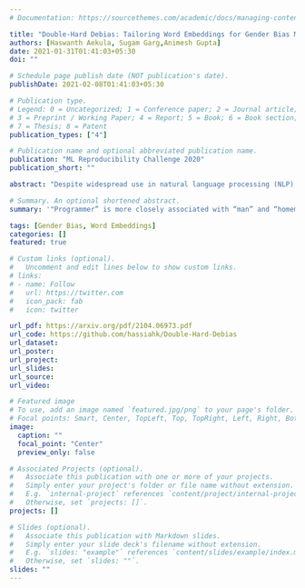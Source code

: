 ```yaml
---
# Documentation: https://sourcethemes.com/academic/docs/managing-content/

title: "Double-Hard Debias: Tailoring Word Embeddings for Gender Bias Mitigation (under Review)"
authors: [Haswanth Aekula, Sugam Garg,Animesh Gupta]
date: 2021-01-31T01:41:03+05:30
doi: ""

# Schedule page publish date (NOT publication's date).
publishDate: 2021-02-08T01:41:03+05:30

# Publication type.
# Legend: 0 = Uncategorized; 1 = Conference paper; 2 = Journal article;
# 3 = Preprint / Working Paper; 4 = Report; 5 = Book; 6 = Book section;
# 7 = Thesis; 8 = Patent
publication_types: ["4"]

# Publication name and optional abbreviated publication name.
publication: "ML Reproducibility Challenge 2020"
publication_short: ""

abstract: "Despite widespread use in natural language processing (NLP) tasks, word embeddings have been criticized for inheriting unintended gender bias from training corpora. Previous methods highlight that in word2vec embeddings trained on the Google News dataset, “programmer” is more closely associated with “man” and “homemaker” is more closely associated with “woman”.  Such gender bias has also been shown to propagate in downstream tasks.  Despite plenty of work in this field, with methods ranging from corpus level modification to post-training modifications to embeddings, it remains an unsolved problem. With this work, the authors combine two techniques to reduce gender bias in embeddings. First, they argue that the frequency of words in the corpus adds to the bias. And thus use the work of to remove the frequency component from trained embeddings. Second, they use the hard debias algorithm, to remove the gender direction from the trained embeddings of most biased words. Combining these two techniques, they benchmark the result of their40algorithm by showcasing reduction in bias and limited loss of information in the resultant word embeddings."

# Summary. An optional shortened abstract.
summary: '"Programmer” is more closely associated with “man” and “homemaker” is more closely associated with “woman”.  Such gender bias has also been shown to propagate in downstream tasks.'

tags: [Gender Bias, Word Embeddings]
categories: []
featured: true

# Custom links (optional).
#   Uncomment and edit lines below to show custom links.
# links:
# - name: Follow
#   url: https://twitter.com
#   icon_pack: fab
#   icon: twitter

url_pdf: https://arxiv.org/pdf/2104.06973.pdf
url_code: https://github.com/hassiahk/Double-Hard-Debias
url_dataset:
url_poster:
url_project:
url_slides:
url_source:
url_video:

# Featured image
# To use, add an image named `featured.jpg/png` to your page's folder. 
# Focal points: Smart, Center, TopLeft, Top, TopRight, Left, Right, BottomLeft, Bottom, BottomRight.
image:
  caption: ""
  focal_point: "Center"
  preview_only: false

# Associated Projects (optional).
#   Associate this publication with one or more of your projects.
#   Simply enter your project's folder or file name without extension.
#   E.g. `internal-project` references `content/project/internal-project/index.md`.
#   Otherwise, set `projects: []`.
projects: []

# Slides (optional).
#   Associate this publication with Markdown slides.
#   Simply enter your slide deck's filename without extension.
#   E.g. `slides: "example"` references `content/slides/example/index.md`.
#   Otherwise, set `slides: ""`.
slides: ""
---
```

